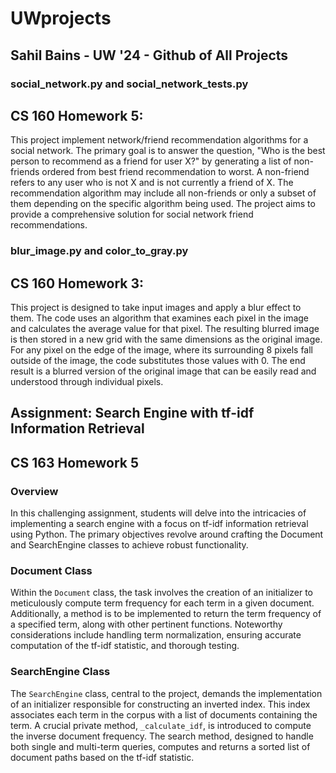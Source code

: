 # UWprojects
## Sahil Bains - UW '24 - Github of All Projects




### social_network.py and social_network_tests.py
## CS 160 Homework 5:

This project implement network/friend recommendation algorithms for a social network. The primary goal is to answer the question, "Who is the best person to recommend as a friend for user X?" by generating a list of non-friends ordered from best friend recommendation to worst. A non-friend refers to any user who is not X and is not currently a friend of X. The recommendation algorithm may include all non-friends or only a subset of them depending on the specific algorithm being used. The project aims to provide a comprehensive solution for social network friend recommendations.

### blur_image.py and color_to_gray.py
## CS 160 Homework 3:

This project is designed to take input images and apply a blur effect to them. The code uses an algorithm that examines each pixel in the image and calculates the average value for that pixel. The resulting blurred image is then stored in a new grid with the same dimensions as the original image. For any pixel on the edge of the image, where its surrounding 8 pixels fall outside of the image, the code substitutes those values with 0. The end result is a blurred version of the original image that can be easily read and understood through individual pixels.


## Assignment: Search Engine with tf-idf Information Retrieval
## CS 163 Homework 5
### Overview

In this challenging assignment, students will delve into the intricacies of implementing a search engine with a focus on tf-idf information retrieval using Python. The primary objectives revolve around crafting the Document and SearchEngine classes to achieve robust functionality.

### Document Class

Within the `Document` class, the task involves the creation of an initializer to meticulously compute term frequency for each term in a given document. Additionally, a method is to be implemented to return the term frequency of a specified term, along with other pertinent functions. Noteworthy considerations include handling term normalization, ensuring accurate computation of the tf-idf statistic, and thorough testing.

### SearchEngine Class

The `SearchEngine` class, central to the project, demands the implementation of an initializer responsible for constructing an inverted index. This index associates each term in the corpus with a list of documents containing the term. A crucial private method, `_calculate_idf`, is introduced to compute the inverse document frequency. The search method, designed to handle both single and multi-term queries, computes and returns a sorted list of document paths based on the tf-idf statistic.



